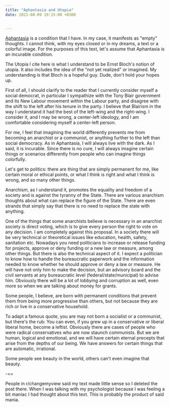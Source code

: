 ```yaml
---
title: "Aphantasia and Utopia"
date: 2021-08-09 19:15:00 +0300


---
```

<!--more-->


[Aphantasia](https://en.wikipedia.org/wiki/Aphantasia) is a condition that I have. In my case, it manifests as "empty" thoughts. I cannot think, with my eyes closed or in my dreams, a text or a colorful image. For the purposes of this text, let's assume that Aphantasia is an incurable condition.

The Utopia I cite here is what I understand to be Ernst Bloch's notion of utopia. It also includes the idea of the "not yet realized" or imagined. My understanding is that Bloch is a hopeful guy. Dude, don't hold your hopes up.

First of all, I should clarify to the reader that I currently consider myself a social democrat, in particular I sympathize with the Tony Blair government and its New Labour movement within the Labour party, and disagree with the shift to the left after his tenure in the party. I believe that Blairism in the way I understand it had the best of the left-wing and the right-wing. I consider it, and I may be wrong, a center-left ideology, and I am comfortable considering myself a center-left person.

For me, I feel that imagining the world differently prevents me from becoming an anarchist or a communist, or anything further to the left than social democracy. As in Aphantasia, I will always live with the dark. As I said, it is incurable. Since there is no cure, I will always imagine certain things or scenarios differently from people who can imagine things colorfully.

Let's get to politics: there are thing that are simply permanent for me, like certain moral or ethical points, or what I think is right and what I think is wrong, and so many other things.

Anarchism, as I understand it, promotes the equality and freedom of a society and is against the tyranny of the State. There are various anarchism thoughts about what can replace the figure of the State. There are even strands that simply say that there is no need to replace the state with anything.

One of the things that some anarchists believe is necessary in an anarchist society is direct voting, which is to give every person the right to vote on any decision. I am completely against this proposal. In a society there will be very technical or theoretical issues like education, health, safety, sanitation etc. Nowadays you need politicians to increase or release funding for projects, approve or deny funding or a new law or measure, among other things. But there is also the technical aspect of it. I expect a politician to know how to handle the bureaucratic paperwork and the information needed to know whether he should approve or deny a law or measure. He will have not only him to make the decision, but an advisory board and the civil servants at any bureaucratic level (federal/state/municipal) to advise him. Obviously there will be a lot of *lobbying* and corruption as well, even more so when we are talking about money for grants.

Some people, I believe, are born with permanent conditions that prevent them from being more progressive than others, but not because they are rich or live in a conservative household.

To adapt a famous quote, you are may not born a socialist or a communist, but there's the rub: You can even, if you grew up in a conservative or liberal liberal home, become a leftist. Obviously there are cases of people who were radical conservatives who are now staunch communists. But we are human, logical and emotional, and we will have certain eternal precepts that arise from the depths of our being. We have answers for certain things that are automatic, irrational. 

Some people see beauty in the world, others can't even imagine that beauty.

-==

People in r/changemyview said my text made little sense so I deleted the post there. When I was talking with my psychologist because I was feeling a bit maniac I had thought about this text. This is probably the product of said mania.